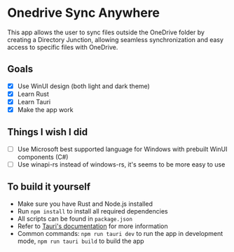 # Onedrive Sync Anywhere

This app allows the user to sync files outside the OneDrive folder by creating a Directory Junction, allowing seamless synchronization and easy access to specific files with OneDrive.

## Goals

- [x] Use WinUI design (both light and dark theme)
- [x] Learn Rust
- [x] Learn Tauri
- [x] Make the app work

## Things I wish I did

- [ ] Use Microsoft best supported language for Windows with prebuilt WinUI components (C#)
- [ ] Use winapi-rs instead of windows-rs, it's seems to be more easy to use

## To build it yourself

- Make sure you have Rust and Node.js installed
- Run `npm install` to install all required dependencies
- All scripts can be found in `package.json`
- Refer to [Tauri's documentation](https://tauri.app/v1/guides/) for more information
- Common commands: `npm run tauri dev` to run the app in development mode, `npm run tauri build` to build the app
